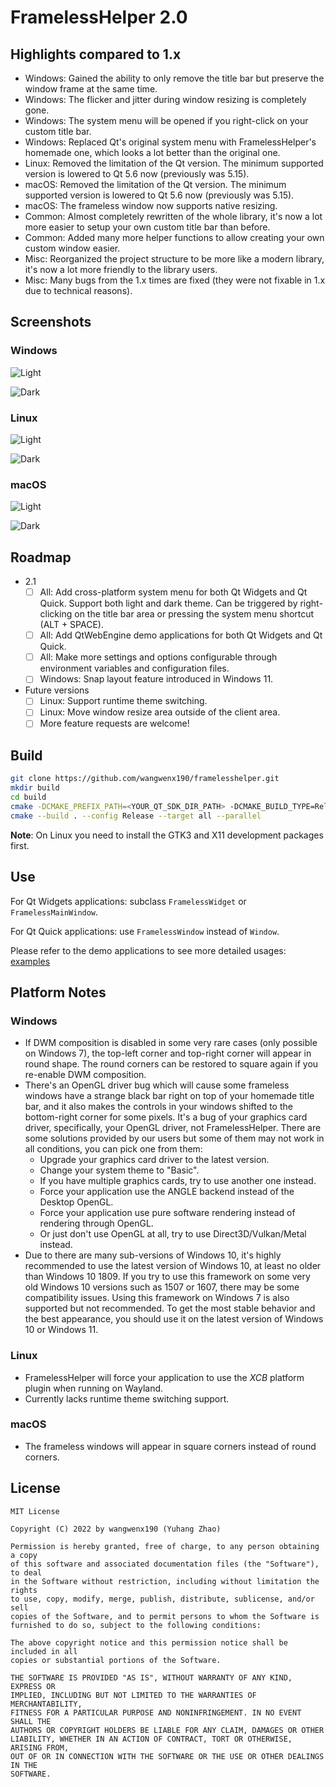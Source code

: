 # FramelessHelper 2.0

## Highlights compared to 1.x

- Windows: Gained the ability to only remove the title bar but preserve the window frame at the same time.
- Windows: The flicker and jitter during window resizing is completely gone.
- Windows: The system menu will be opened if you right-click on your custom title bar.
- Windows: Replaced Qt's original system menu with FramelessHelper's homemade one, which looks a lot better than the original one.
- Linux: Removed the limitation of the Qt version. The minimum supported version is lowered to Qt 5.6 now (previously was 5.15).
- macOS: Removed the limitation of the Qt version. The minimum supported version is lowered to Qt 5.6 now (previously was 5.15).
- macOS: The frameless window now supports native resizing.
- Common: Almost completely rewritten of the whole library, it's now a lot more easier to setup your own custom title bar than before.
- Common: Added many more helper functions to allow creating your own custom window easier.
- Misc: Reorganized the project structure to be more like a modern library, it's now a lot more friendly to the library users.
- Misc: Many bugs from the 1.x times are fixed (they were not fixable in 1.x due to technical reasons).

## Screenshots

### Windows

![Light](./doc/win_light.png)

![Dark](./doc/win_dark.png)

### Linux

![Light](./doc/linux_light.png)

![Dark](./doc/linux_dark.png)

### macOS

![Light](./doc/mac_light.png)

![Dark](./doc/mac_dark.png)

## Roadmap

- 2.1
  - [ ] All: Add cross-platform system menu for both Qt Widgets and Qt Quick. Support both light and dark theme. Can be triggered by right-clicking on the title bar area or pressing the system menu shortcut (ALT + SPACE).
  - [ ] All: Add QtWebEngine demo applications for both Qt Widgets and Qt Quick.
  - [ ] All: Make more settings and options configurable through environment variables and configuration files.
  - [ ] Windows: Snap layout feature introduced in Windows 11.
- Future versions
  - [ ] Linux: Support runtime theme switching.
  - [ ] Linux: Move window resize area outside of the client area.
  - [ ] More feature requests are welcome!

## Build

```bash
git clone https://github.com/wangwenx190/framelesshelper.git
mkdir build
cd build
cmake -DCMAKE_PREFIX_PATH=<YOUR_QT_SDK_DIR_PATH> -DCMAKE_BUILD_TYPE=Release -GNinja ../framelesshelper
cmake --build . --config Release --target all --parallel
```

**Note**: On Linux you need to install the GTK3 and X11 development packages first.

## Use

For Qt Widgets applications: subclass `FramelessWidget` or `FramelessMainWindow`.

For Qt Quick applications: use `FramelessWindow` instead of `Window`.

Please refer to the demo applications to see more detailed usages: [examples](./examples/)

## Platform Notes

### Windows

- If DWM composition is disabled in some very rare cases (only possible on Windows 7), the top-left corner and top-right corner will appear in round shape. The round corners can be restored to square again if you re-enable DWM composition.
- There's an OpenGL driver bug which will cause some frameless windows have a strange black bar right on top of your homemade title bar, and it also makes the controls in your windows shifted to the bottom-right corner for some pixels. It's a bug of your graphics card driver, specifically, your OpenGL driver, not FramelessHelper. There are some solutions provided by our users but some of them may not work in all conditions, you can pick one from them:
  - Upgrade your graphics card driver to the latest version.
  - Change your system theme to "Basic".
  - If you have multiple graphics cards, try to use another one instead.
  - Force your application use the ANGLE backend instead of the Desktop OpenGL.
  - Force your application use pure software rendering instead of rendering through OpenGL.
  - Or just don't use OpenGL at all, try to use Direct3D/Vulkan/Metal instead.
- Due to there are many sub-versions of Windows 10, it's highly recommended to use the latest version of Windows 10, at least no older than Windows 10 1809. If you try to use this framework on some very old Windows 10 versions such as 1507 or 1607, there may be some compatibility issues. Using this framework on Windows 7 is also supported but not recommended. To get the most stable behavior and the best appearance, you should use it on the latest version of Windows 10 or Windows 11.

### Linux

- FramelessHelper will force your application to use the _XCB_ platform plugin when running on Wayland.
- Currently lacks runtime theme switching support.

### macOS

- The frameless windows will appear in square corners instead of round corners.

## License

```text
MIT License

Copyright (C) 2022 by wangwenx190 (Yuhang Zhao)

Permission is hereby granted, free of charge, to any person obtaining a copy
of this software and associated documentation files (the "Software"), to deal
in the Software without restriction, including without limitation the rights
to use, copy, modify, merge, publish, distribute, sublicense, and/or sell
copies of the Software, and to permit persons to whom the Software is
furnished to do so, subject to the following conditions:

The above copyright notice and this permission notice shall be included in all
copies or substantial portions of the Software.

THE SOFTWARE IS PROVIDED "AS IS", WITHOUT WARRANTY OF ANY KIND, EXPRESS OR
IMPLIED, INCLUDING BUT NOT LIMITED TO THE WARRANTIES OF MERCHANTABILITY,
FITNESS FOR A PARTICULAR PURPOSE AND NONINFRINGEMENT. IN NO EVENT SHALL THE
AUTHORS OR COPYRIGHT HOLDERS BE LIABLE FOR ANY CLAIM, DAMAGES OR OTHER
LIABILITY, WHETHER IN AN ACTION OF CONTRACT, TORT OR OTHERWISE, ARISING FROM,
OUT OF OR IN CONNECTION WITH THE SOFTWARE OR THE USE OR OTHER DEALINGS IN THE
SOFTWARE.
```
